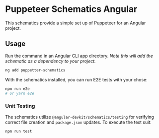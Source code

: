 # Puppeteer Schematics Angular

This schematics provide a simple set up of Puppeteer for an Angular project.

## Usage

Run the command in an Angular CLI app directory.
_Note this will add the schematic as a dependency to your project._

```bash
ng add puppetter-schematics
```

With the schematics installed, you can run E2E tests with your chose:

```bash
npm run e2e
# or yarn e2e
```

### Unit Testing

The schematics utilize `@angular-devkit/schematics/testing` for verifying correct file creation and `package.json` updates. To execute the test suit:

```bash
npm run test
```
